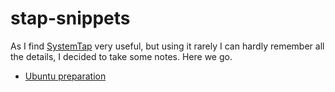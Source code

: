 # stap-snippets

As I find [SystemTap](https://sourceware.org/systemtap/) very useful, but using it rarely I can hardly
remember all the details, I decided to take some notes. Here we go.

 * [Ubuntu preparation](docs/ubuntu.md)

